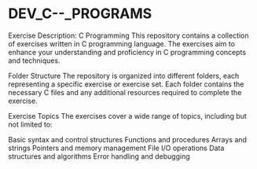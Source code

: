 # DEV_C--_PROGRAMS
Exercise Description: C Programming
This repository contains a collection of exercises written in C programming language. The exercises aim to enhance your understanding and proficiency in C programming concepts and techniques.

Folder Structure
The repository is organized into different folders, each representing a specific exercise or exercise set. Each folder contains the necessary C files and any additional resources required to complete the exercise.

Exercise Topics
The exercises cover a wide range of topics, including but not limited to:

Basic syntax and control structures
Functions and procedures
Arrays and strings
Pointers and memory management
File I/O operations
Data structures and algorithms
Error handling and debugging
